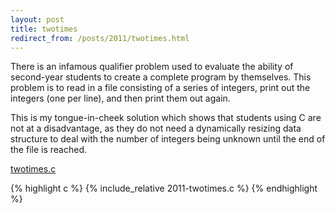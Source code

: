 ```yaml
---
layout: post
title: twotimes
redirect_from: /posts/2011/twotimes.html
---
```


There is an infamous qualifier problem used to evaluate the ability
of second-year students to create a complete program by themselves.
This problem is to read in a file consisting of a series of integers,
print out the integers (one per line), and then print them out again.

This is my tongue-in-cheek solution which shows that students using
C are not at a disadvantage, as they do not need a dynamically
resizing data structure to deal with the number of integers being
unknown until the end of the file is reached.

<!--more-->

<a href="/posts/2011/twotimes.c">twotimes.c</a>

{% highlight c %}
{% include_relative 2011-twotimes.c %}
{% endhighlight %}
